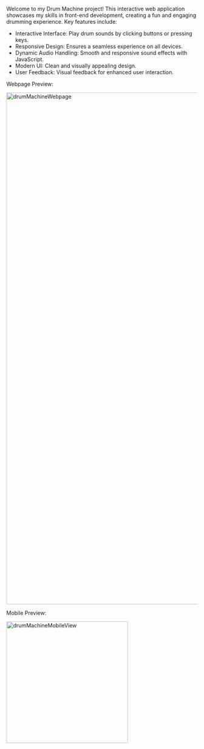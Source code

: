 Welcome to my Drum Machine project! This interactive web application showcases my skills in front-end development, creating a fun and engaging drumming experience. Key features include:

- Interactive Interface: Play drum sounds by clicking buttons or pressing keys.
- Responsive Design: Ensures a seamless experience on all devices.
- Dynamic Audio Handling: Smooth and responsive sound effects with JavaScript.
- Modern UI: Clean and visually appealing design.
- User Feedback: Visual feedback for enhanced user interaction.  

Webpage Preview: 

<img width="1347" alt="drumMachineWebpage" src="https://github.com/sarahlynnx/Drum-Machine/assets/142362888/c0fb3dfa-165c-4527-9179-ab465d712dec">


Mobile Preview: 

<img width="320" alt="drumMachineMobileView" src="https://github.com/sarahlynnx/Drum-Machine/assets/142362888/873fb8be-0e32-4472-8286-02ebec78ede2">
